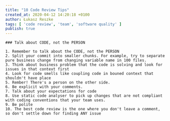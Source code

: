 ```yaml
---
title: "10 Code Review Tips"
created_at: 2020-04-12 14:20:18 +0100
author: Łukasz Reszke
tags: [ 'code review', 'team', 'software quality' ]
publish: true
---
```

	### Talk about CODE, not the PERSON
    
    1. Remember to talk about the CODE, not the PERSON
	2. Split your commit into smaller chunks. For example, try to separate pure business change from changing variable name in 100 files.
	3. Think about business problem that the code is solving and look for issues in that context first
	4. Look for code smells like coupling code in bouned context that shouldn't have place
	5. Rember! There's a person on the other side. 
	6. Be explicit with your comments.
	7. Talk about your expectations for code
	8. Use static code analyser to pick up changes that are not compliant with coding conventions that your team uses.
	9. Be polite
	10. The best code review is the one where you don't leave a comment, so don't settle down for finding ANY issue
